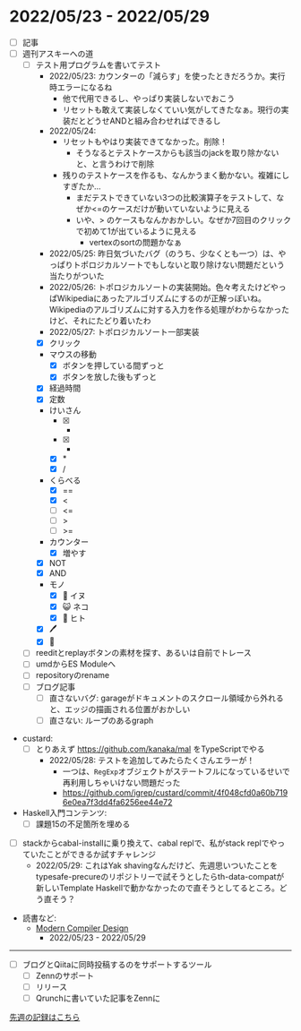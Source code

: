 # 2022/05/23 - 2022/05/29

- [ ] 記事
- [ ] 週刊アスキーへの道
    - [ ] テスト用プログラムを書いてテスト
        - 2022/05/23: カウンターの「減らす」を使ったときだろうか。実行時エラーになるね
            - 他で代用できるし、やっぱり実装しないでおこう
            - リセットも敢えて実装しなくていい気がしてきたなぁ。現行の実装だとどうせANDと組み合わせればできるし
        - 2022/05/24:
            - リセットもやはり実装できてなかった。削除！
                - そうなるとテストケースからも該当のjackを取り除かないと、と言うわけで削除
            - 残りのテストケースを作るも、なんかうまく動かない。複雑にしすぎたか...
                - まだテストできていない3つの比較演算子をテストして、なぜか\<=のケースだけが動いていないように見える
                - いや、\> のケースもなんかおかしい。なぜか7回目のクリックで初めて1が出ているように見える
                    - vertexのsortの問題かなぁ
        - 2022/05/25: 昨日気づいたバグ（のうち、少なくとも一つ）は、やっぱりトポロジカルソートでもしないと取り除けない問題だという当たりがついた
        - 2022/05/26: トポロジカルソートの実装開始。色々考えたけどやっぱWikipediaにあったアルゴリズムにするのが正解っぽいね。Wikipediaのアルゴリズムに対する入力を作る処理がわからなかったけど、それにたどり着いたわ
        - 2022/05/27: トポロジカルソート一部実装
        - [x] クリック
        - マウスの移動
            - [x] ボタンを押している間ずっと
            - [x] ボタンを放した後もずっと
        - [x] 経過時間
        - [x] 定数
        - けいさん
            - [x] +
            - [x] -
            - [x] \*
            - [x] /
        - くらべる
            - [x] ==
            - [x] \<
            - [ ] \<=
            - [ ] \>
            - [ ] \>=
        - カウンター
            - [x] 増やす
        - [x] NOT
        - [x] AND
        - モノ
            - [x] 🐶 イヌ
            - [x] 😺 ネコ
            - [x] 🙂 ヒト
        - [x] 🖊
        - [x] 🔁
    - [ ] reeditとreplayボタンの素材を探す、あるいは自前でトレース
    - [ ] umdからES Moduleへ
    - [ ] repositoryのrename
    - [ ] ブログ記事
        - [ ] 直さないバグ: garageがドキュメントのスクロール領域から外れると、エッジの描画される位置がおかしい
        - [ ] 直さない: ループのあるgraph
- custard:
    - [ ] とりあえず <https://github.com/kanaka/mal> をTypeScriptでやる
        - 2022/05/28: テストを追加してみたらたくさんエラーが！
            - 一つは、`RegExp`オブジェクトがステートフルになっているせいで再利用しちゃいけない問題だった
            - <https://github.com/igrep/custard/commit/4f048cfd0a60b7196e0ea7f3dd4fa6256ee44e72>
- Haskell入門コンテンツ:
    - [ ] 課題15の不足箇所を埋める
- [ ] stackからcabal-installに乗り換えて、cabal replで、私がstack replでやっていたことができるか試すチャレンジ
    - 2022/05/29: これはYak shavingなんだけど、先週思いついたことをtypesafe-precureのリポジトリーで試そうとしたらth-data-compatが新しいTemplate Haskellで動かなかったので直そうとしてるところ。どう直そう？
- 読書など:
    - [Modern Compiler Design](https://www.springer.com/jp/book/9781461446989)
        - 2022/05/23 - 2022/05/29

------

- [ ] ブログとQiitaに同時投稿するのをサポートするツール
    - [ ] Zennのサポート
    - [ ] リリース
    - [ ] Qrunchに書いていた記事をZennに

[先週の記録はこちら](https://github.com/igrep/daily-commits/blob/2a8c4902fff1f7bba3938f327e0c9170b55d5404/yesterday.md)
